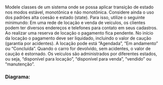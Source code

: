 Modele classes de um sistema onde se possa aplicar transição de estado nos modos estável, monotônica e não monotônica. Considere ainda o uso dos padrões alta coesão e estado (state). Para isso, utilize o seguinte minimundo:
Em uma rede de locação e venda de veículos, os clientes podem ter diversos endereços e telefones para contato em seus cadastros. Ao realizar uma reserva de locação o pagamento fica pendente. No início da locação o pagamento deve ser liquidado, incluindo o valor de caução (garantia por acidentes). A locação pode está “Agendada”, “Em andamento” ou “Concluída”. Quando o carro for devolvido, sem acidentes, o valor de caução é estornado. Os veículos são administrados por diferentes estados, ou seja, “disponível para locação”, “disponível para venda”, “vendido” ou “manutenção”.


### Diagrama:
